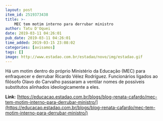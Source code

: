 ```yaml
---
layout: post
item_id: 2519373438
title: >-
    MEC tem motim interno para derrubar ministro
author: Tatu D'Oquei
date: 2019-03-11 04:26:01
pub_date: 2019-03-11 04:26:01
time_added: 2019-03-15 23:08:02
categories: [avisamos]
tags: []
image: http://www.estadao.com.br/estadao/novo/img/estadao.gif
---
```


Há um motim dentro do próprio Ministério da Educação (MEC) para enfraquecer e derrubar Ricardo Vélez Rodríguez. Funcionários ligados ao filósofo Olavo do Carvalho passaram a ventilar nomes de possíveis substitutos alinhados ideologicamente a eles.

**Link:** [https://educacao.estadao.com.br/blogs/blog-renata-cafardo/mec-tem-motim-interno-para-derrubar-ministro/](https://educacao.estadao.com.br/blogs/blog-renata-cafardo/mec-tem-motim-interno-para-derrubar-ministro/)

